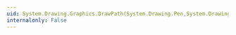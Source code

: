 ```yaml
---
uid: System.Drawing.Graphics.DrawPath(System.Drawing.Pen,System.Drawing.Drawing2D.GraphicsPath)
internalonly: False
---
```

